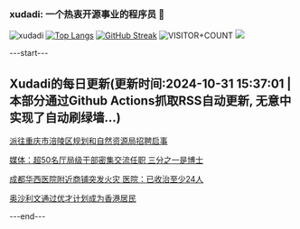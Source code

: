 ### xudadi: 一个热衷开源事业的程序员 👋

![xudadi](https://github-readme-stats-git-masterorgs-github-readme-stats-team.vercel.app/api?username=xudadi)
[![Top Langs](https://github-readme-stats.vercel.app/api/top-langs/?username=xudadi)](https://github.com/anuraghazra/github-readme-stats)
[![GitHub Streak](https://streak-stats.demolab.com?user=xudadi&locale=zh_Hans)](https://git.io/streak-stats)
![VISITOR+COUNT](https://komarev.com/ghpvc/?username=xudadi&label=VISITOR+COUNT)
![](https://raw.githubusercontent.com/xudadi/xudadi/main/assets/github-contribution-grid-snake.svg)


---start---

## Xudadi的每日更新(更新时间:2024-10-31 15:37:01 | 本部分通过Github Actions抓取RSS自动更新, 无意中实现了自动刷绿墙...)

[派往重庆市涪陵区规划和自然资源局招聘启事](https://www.gongkaoleida.com/article/2176756)

[媒体：超50名厅局级干部密集交流任职 三分之一是博士](https://m.163.com/news/article/JFQNFPUS0530JPVV.html)

[成都华西医院附近商铺突发火灾 医院：已收治至少24人](https://m.163.com/news/article/JFR6R3TG0001899O.html)

[奥沙利文通过优才计划成为香港居民](https://m.163.com/news/article/JFR4I07J0001899O.html)

---end---
